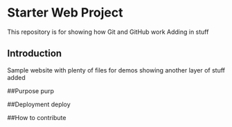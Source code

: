 # Starter Web Project

This repository is for showing how Git and GitHub work
Adding in stuff

## Introduction

Sample website with plenty of files for demos
showing another layer of stuff added

##Purpose
purp


##Deployment
deploy

##How to contribute